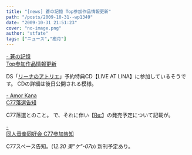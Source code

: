 ```yaml
---
title: "[news] 蒼の記憶 Top参加作品情報更新"
path: "/posts/2009-10-31--wp1349"
date: "2009-10-31 21:51:23"
cover: "no-image.png"
author: "stfate"
tags: ["ニュース","癒月"]
---
```


<style type="text/css">
<!--
p {white-space: pre-wrap};
-->
</style>

<a  href="http://aonokioku.sakura.ne.jp/" target="_blank">- 蒼の記憶 Top参加作品情報更新</a>
<div >DS「<a href="http://shop.salburg.com/">リーナのアトリエ</a>」予約特典CD【LIVE AT LINA】に参加しているそうです。
CDの詳細は後日公開される模様。</div>

<a  href="http://amorkana.jp/" target="_blank">- Amor Kana C77落選告知</a>
<div >C77落選とのこと。
で、それに伴い【<a href="http://amorkana.jp/music/index.htm">Re:</a>】の発売予定について記載が。</div>

<a  href="http://www.doujin-ongaku.org/" target="_blank">- 同人音楽同好会 C77参加告知</a>
<div >C77スペース告知。(<em>12.30 東"ケ"-07b</em>)
新刊予定あり。</div>